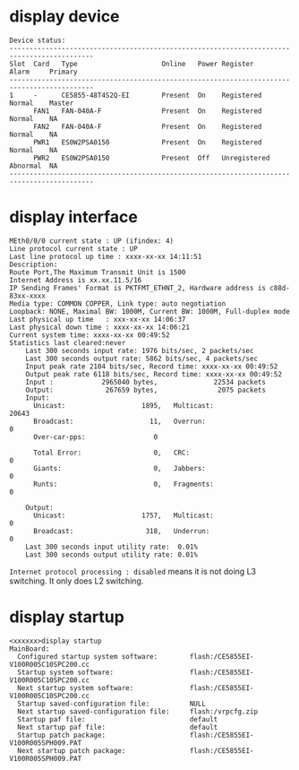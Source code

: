 # display device
```
Device status:
-------------------------------------------------------------------------------------------
Slot  Card   Type                     Online   Power Register     Alarm     Primary
-------------------------------------------------------------------------------------------
1     -      CE5855-48T4S2Q-EI        Present  On    Registered   Normal    Master
      FAN1   FAN-040A-F               Present  On    Registered   Normal    NA
      FAN2   FAN-040A-F               Present  On    Registered   Normal    NA
      PWR1   ES0W2PSA0150             Present  On    Registered   Normal    NA
      PWR2   ES0W2PSA0150             Present  Off   Unregistered Abnormal  NA
-------------------------------------------------------------------------------------------
```
# display interface
```
MEth0/0/0 current state : UP (ifindex: 4)
Line protocol current state : UP
Last line protocol up time : xxxx-xx-xx 14:11:51
Description:
Route Port,The Maximum Transmit Unit is 1500
Internet Address is xx.xx.11.5/16
IP Sending Frames' Format is PKTFMT_ETHNT_2, Hardware address is c88d-83xx-xxxx
Media type: COMMON COPPER, Link type: auto negotiation
Loopback: NONE, Maximal BW: 1000M, Current BW: 1000M, Full-duplex mode
Last physical up time   : xxx-xx-xx 14:06:37
Last physical down time : xxxx-xx-xx 14:06:21
Current system time: xxxx-xx-xx 00:49:52
Statistics last cleared:never
    Last 300 seconds input rate: 1976 bits/sec, 2 packets/sec
    Last 300 seconds output rate: 5862 bits/sec, 4 packets/sec
    Input peak rate 2104 bits/sec, Record time: xxxx-xx-xx 00:49:52
    Output peak rate 6118 bits/sec, Record time: xxxx-xx-xx 00:49:52
    Input :            2965040 bytes,              22534 packets
    Output:             267659 bytes,               2075 packets
    Input:
      Unicast:                   1895,   Multicast:                   20643
      Broadcast:                   11,   Overrun:                         0
      Over-car-pps:                 0

      Total Error:                  0,   CRC:                             0
      Giants:                       0,   Jabbers:                         0
      Runts:                        0,   Fragments:                       0

    Output:
      Unicast:                   1757,   Multicast:                       0
      Broadcast:                  318,   Underrun:                        0
    Last 300 seconds input utility rate:  0.01%
    Last 300 seconds output utility rate: 0.01%
```

```Internet protocol processing : disabled``` means it is not doing L3 switching. It only does L2 switching.

# display startup
```
<xxxxxx>display startup
MainBoard:
  Configured startup system software:        flash:/CE5855EI-V100R005C10SPC200.cc
  Startup system software:                   flash:/CE5855EI-V100R005C10SPC200.cc
  Next startup system software:              flash:/CE5855EI-V100R005C10SPC200.cc
  Startup saved-configuration file:          NULL
  Next startup saved-configuration file:     flash:/vrpcfg.zip
  Startup paf file:                          default
  Next startup paf file:                     default
  Startup patch package:                     flash:/CE5855EI-V100R005SPH009.PAT
  Next startup patch package:                flash:/CE5855EI-V100R005SPH009.PAT
```
